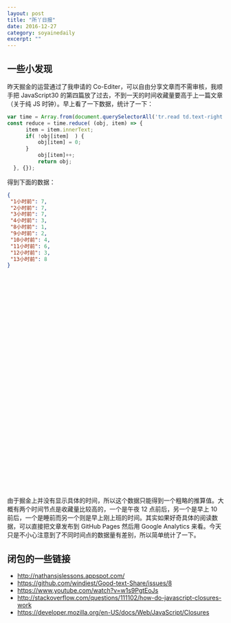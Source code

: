 ```yaml
---
layout: post
title: "所丫日报" 
date: 2016-12-27 
category: soyainedaily 
excerpt: ""
---
```


## 一些小发现

昨天掘金的运营通过了我申请的 Co-Editer，可以自由分享文章而不需审核，我顺手把 JavaScript30 的第四篇放了过去，不到一天的时间收藏量要高于上一篇文章（关于纯 JS 时钟）。早上看了一下数据，统计了一下：

````js
var time = Array.from(document.querySelectorAll('tr.read td.text-right span'));
const reduce = time.reduce( (obj, item) => {
      item = item.innerText;
	  if( !obj[item]  ) {
		  obj[item] = 0;
	  }
		  obj[item]++;
		  return obj;
  }, {});

````

得到下面的数据：

````json
{
 "1小时前": 7,
 "2小时前": 7,
 "3小时前": 7,
 "4小时前": 3,
 "8小时前": 1,
 "9小时前": 2,
 "10小时前": 4,
 "11小时前": 6,
 "12小时前": 3,
 "13小时前": 8
}
````

<div id="timeChart" style="width: 100%; height: 500px;"></div>

由于掘金上并没有显示具体的时间，所以这个数据只能得到一个粗略的推算值。大概有两个时间节点是收藏量比较高的，一个是午夜 12 点前后，另一个是早上 10 前后，一个是睡前而另一个则是早上刚上班的时间。其实如果好奇具体的阅读数据，可以直接把文章发布到 GitHub Pages 然后用 Google Analytics 来看。今天只是不小心注意到了不同时间点的数据量有差别，所以简单统计了一下。

## 闭包的一些链接

- http://nathansjslessons.appspot.com/
- https://github.com/windiest/Good-text-Share/issues/8
- https://www.youtube.com/watch?v=w1s9PgtEoJs
- http://stackoverflow.com/questions/111102/how-do-javascript-closures-work
- https://developer.mozilla.org/en-US/docs/Web/JavaScript/Closures


<script src="/diary/js/echarts.common.min.js"></script>
<script>
var timeChart = echarts.init(document.getElementById('timeChart'));
  timeChart.title = '阅读统计';

var option = {
	title: {
		text: 'JavaScript30 中文指南 04 掘金收藏量',
		link: 'https://gold.xitu.io/entry/58610c8161ff4b006ce9dffc/detail',
		subtext: '2016.12.27 11:28 统计值'
	},
    tooltip : {
        trigger: 'axis',
        axisPointer : {            // 坐标轴指示器，坐标轴触发有效
            type : 'line'        // 默认为直线，可选为：'line' | 'shadow'
        }
    },
    legend: {
        data:['收藏量']
    },
    grid: {
        left: '3%',
        right: '4%',
        bottom: '3%',
        containLabel: true
    },
    xAxis : [
        {
            type : 'category',
            data : ["1小时前","2小时前","3小时前","4小时前","8小时前","9小时前","10小时前","11小时前","12小时前","13小时前"]
        }
    ],
    yAxis : [
        {
            type : 'value'
        }
    ],
    series : [
        {
            name:'收藏量',
            type:'line',
			stack:'in',
            data:[7,7,7,3,1,2,4,6,3,8]
        }
    ],
	color: ['#009999']
};
timeChart.setOption(option);
</script>
